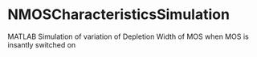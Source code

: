 NMOSCharacteristicsSimulation
=============================

MATLAB Simulation of variation of Depletion Width of MOS when MOS is insantly switched on
